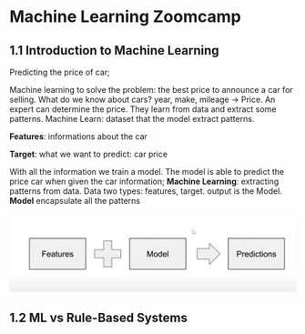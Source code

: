 # Machine Learning Zoomcamp
## 1.1 Introduction to Machine Learning
Predicting the price of car;

Machine learning to solve the problem: the best price to announce a car for selling.
What do we know about cars? year, make, mileage -> Price.
An expert can determine the price. They learn from data and extract some patterns.
Machine Learn: dataset that the model extract patterns.

**Features**: informations about the car

**Target**: what we want to predict: car price

With all the information we train a model.
The model is able to  predict the price car when given the car information;
**Machine Learning**: extracting patterns from data. Data two types: features, target. output is the Model. **Model** encapsulate all the patterns

![alt text](/img/predictions.png)
## 1.2 ML vs Rule-Based Systems
